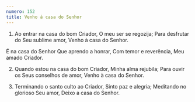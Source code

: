 ```yaml
---
numero: 152
title: Venho á casa do Senhor
---
```

1. Ao entrar na casa do bom Criador,
O meu ser se regozija;
Para desfrutar do Seu sublime amor,
Venho à casa do Senhor.

É na casa do Senhor
Que aprendo a honrar,
Com temor e reverência,
Meu amado Criador.

2. Quando estou na casa do bom Criador,
Minha alma rejubila;
Para ouvir os Seus conselhos de amor,
Venho à casa do Senhor.

3. Terminando o santo culto ao Criador,
Sinto paz e alegria;
Meditando no glorioso Seu amor,
Deixo a casa do Senhor.
